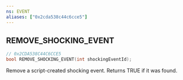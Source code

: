 ```yaml
---
ns: EVENT
aliases: ["0x2cda538c44c6cce5"]
---
```

## REMOVE_SHOCKING_EVENT

```c
// 0x2CDA538C44C6CCE5
bool REMOVE_SHOCKING_EVENT(int shockingEventId);
```

Remove a script-created shocking event. Returns TRUE if it was found.

